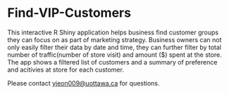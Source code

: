 # Find-VIP-Customers

This interactive R Shiny application helps business find customer groups they can focus on as part of marketing strategy.
Business owners can not only easily filter their data by date and time, they can further filter by total number of traffic(number of store visit) and amount ($) spent at the store.
The app shows a filtered list of customers and a summary of preference and acitivies at store for each customer.

Please contact yjeon009@uottawa.ca for questions.
